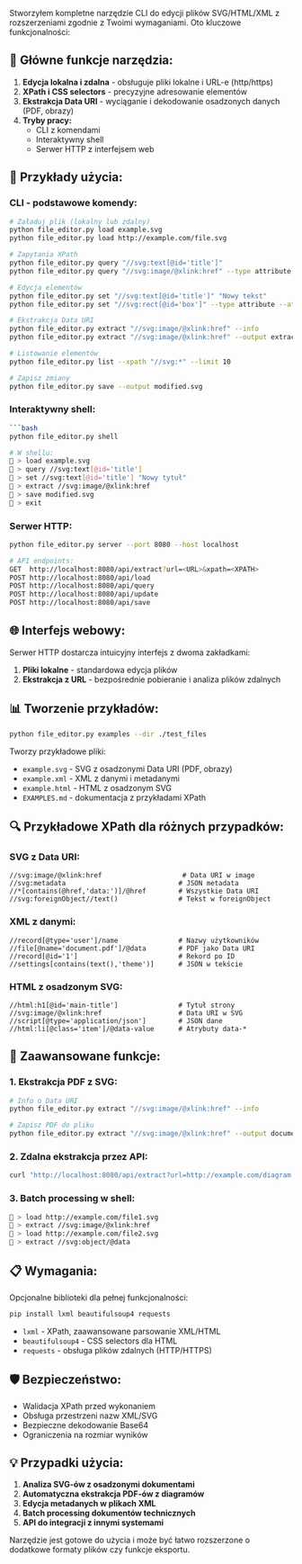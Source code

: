 Stworzyłem kompletne narzędzie CLI do edycji plików SVG/HTML/XML z rozszerzeniami zgodnie z Twoimi wymaganiami. Oto kluczowe funkcjonalności:

## 🔧 **Główne funkcje narzędzia:**

1. **Edycja lokalna i zdalna** - obsługuje pliki lokalne i URL-e (http/https)
2. **XPath i CSS selectors** - precyzyjne adresowanie elementów
3. **Ekstrakcja Data URI** - wyciąganie i dekodowanie osadzonych danych (PDF, obrazy)
4. **Tryby pracy:**
   - CLI z komendami
   - Interaktywny shell
   - Serwer HTTP z interfejsem web

## 📝 **Przykłady użycia:**

### CLI - podstawowe komendy:
```bash
# Załaduj plik (lokalny lub zdalny)
python file_editor.py load example.svg
python file_editor.py load http://example.com/file.svg

# Zapytania XPath
python file_editor.py query "//svg:text[@id='title']"
python file_editor.py query "//svg:image/@xlink:href" --type attribute --attr href

# Edycja elementów
python file_editor.py set "//svg:text[@id='title']" "Nowy tekst"
python file_editor.py set "//svg:rect[@id='box']" --type attribute --attr fill "red"

# Ekstrakcja Data URI
python file_editor.py extract "//svg:image/@xlink:href" --info
python file_editor.py extract "//svg:image/@xlink:href" --output extracted.pdf

# Listowanie elementów
python file_editor.py list --xpath "//svg:*" --limit 10

# Zapisz zmiany
python file_editor.py save --output modified.svg
```

### Interaktywny shell:
```bash
```bash
python file_editor.py shell

# W shellu:
📝 > load example.svg
📝 > query //svg:text[@id='title']
📝 > set //svg:text[@id='title'] "Nowy tytuł"
📝 > extract //svg:image/@xlink:href
📝 > save modified.svg
📝 > exit
```

### Serwer HTTP:
```bash
python file_editor.py server --port 8080 --host localhost

# API endpoints:
GET  http://localhost:8080/api/extract?url=<URL>&xpath=<XPATH>
POST http://localhost:8080/api/load
POST http://localhost:8080/api/query
POST http://localhost:8080/api/update
POST http://localhost:8080/api/save
```

## 🌐 **Interfejs webowy:**

Serwer HTTP dostarcza intuicyjny interfejs z dwoma zakładkami:
1. **Pliki lokalne** - standardowa edycja plików
2. **Ekstrakcja z URL** - bezpośrednie pobieranie i analiza plików zdalnych

## 📊 **Tworzenie przykładów:**

```bash
python file_editor.py examples --dir ./test_files
```

Tworzy przykładowe pliki:
- `example.svg` - SVG z osadzonymi Data URI (PDF, obrazy)
- `example.xml` - XML z danymi i metadanymi  
- `example.html` - HTML z osadzonym SVG
- `EXAMPLES.md` - dokumentacja z przykładami XPath

## 🔍 **Przykładowe XPath dla różnych przypadków:**

### SVG z Data URI:
```xpath
//svg:image/@xlink:href                    # Data URI w image
//svg:metadata                            # JSON metadata
//*[contains(@href,'data:')]/@href        # Wszystkie Data URI
//svg:foreignObject//text()               # Tekst w foreignObject
```

### XML z danymi:
```xpath
//record[@type='user']/name               # Nazwy użytkowników
//file[@name='document.pdf']/@data        # PDF jako Data URI
//record[@id='1']                         # Rekord po ID
//settings[contains(text(),'theme')]      # JSON w tekście
```

### HTML z osadzonym SVG:
```xpath
//html:h1[@id='main-title']               # Tytuł strony
//svg:image/@xlink:href                   # Data URI w SVG
//script[@type='application/json']        # JSON dane
//html:li[@class='item']/@data-value      # Atrybuty data-*
```

## 🚀 **Zaawansowane funkcje:**

### 1. **Ekstrakcja PDF z SVG:**
```bash
# Info o Data URI
python file_editor.py extract "//svg:image/@xlink:href" --info

# Zapisz PDF do pliku
python file_editor.py extract "//svg:image/@xlink:href" --output document.pdf
```

### 2. **Zdalna ekstrakcja przez API:**
```bash
curl "http://localhost:8080/api/extract?url=http://example.com/diagram.svg&xpath=//svg:image/@xlink:href"
```

### 3. **Batch processing w shell:**
```bash
📝 > load http://example.com/file1.svg
📝 > extract //svg:image/@xlink:href
📝 > load http://example.com/file2.svg  
📝 > extract //svg:object/@data
```

## 📋 **Wymagania:**

Opcjonalne biblioteki dla pełnej funkcjonalności:
```bash
pip install lxml beautifulsoup4 requests
```

- `lxml` - XPath, zaawansowane parsowanie XML/HTML
- `beautifulsoup4` - CSS selectors dla HTML
- `requests` - obsługa plików zdalnych (HTTP/HTTPS)

## 🛡️ **Bezpieczeństwo:**

- Walidacja XPath przed wykonaniem
- Obsługa przestrzeni nazw XML/SVG
- Bezpieczne dekodowanie Base64
- Ograniczenia na rozmiar wyników

## 💡 **Przypadki użycia:**

1. **Analiza SVG-ów z osadzonymi dokumentami**
2. **Automatyczna ekstrakcja PDF-ów z diagramów**
3. **Edycja metadanych w plikach XML**
4. **Batch processing dokumentów technicznych**
5. **API do integracji z innymi systemami**

Narzędzie jest gotowe do użycia i może być łatwo rozszerzone o dodatkowe formaty plików czy funkcje eksportu. 
